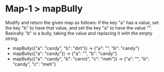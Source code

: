 # Map-1 > mapBully

Modify and return the given map as follows: if the key "a" has a value, set the key "b" to have that value, and set the key "a" to have the value "". Basically "b" is a bully, taking the value and replacing it with the empty string.

- mapBully({"a": "candy", "b": "dirt"}) → {"a": "", "b": "candy"}
- mapBully({"a": "candy"}) → {"a": "", "b": "candy"}
- mapBully({"a": "candy", "b": "carrot", "c": "meh"}) → {"a": "", "b": "candy", "c": "meh"}
